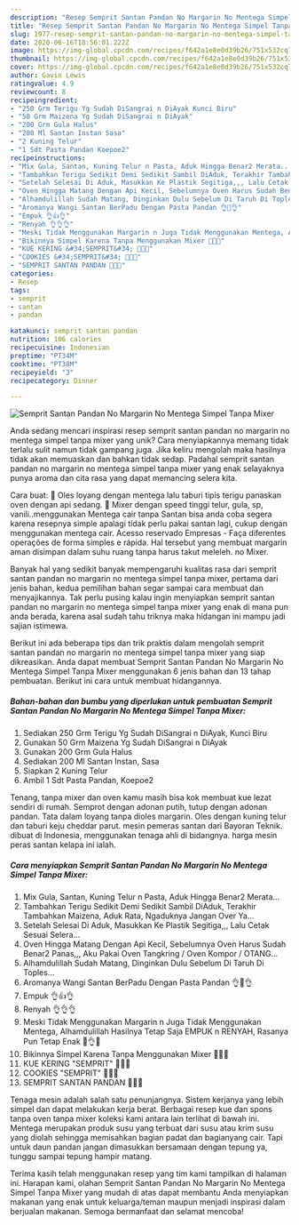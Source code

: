 ```yaml
---
description: "Resep Semprit Santan Pandan No Margarin No Mentega Simpel Tanpa Mixer yang Sempurna"
title: "Resep Semprit Santan Pandan No Margarin No Mentega Simpel Tanpa Mixer yang Sempurna"
slug: 1977-resep-semprit-santan-pandan-no-margarin-no-mentega-simpel-tanpa-mixer-yang-sempurna
date: 2020-06-16T18:56:01.222Z
image: https://img-global.cpcdn.com/recipes/f642a1e8e0d39b26/751x532cq70/semprit-santan-pandan-no-margarin-no-mentega-simpel-tanpa-mixer-foto-resep-utama.jpg
thumbnail: https://img-global.cpcdn.com/recipes/f642a1e8e0d39b26/751x532cq70/semprit-santan-pandan-no-margarin-no-mentega-simpel-tanpa-mixer-foto-resep-utama.jpg
cover: https://img-global.cpcdn.com/recipes/f642a1e8e0d39b26/751x532cq70/semprit-santan-pandan-no-margarin-no-mentega-simpel-tanpa-mixer-foto-resep-utama.jpg
author: Gavin Lewis
ratingvalue: 4.9
reviewcount: 8
recipeingredient:
- "250 Grm Terigu Yg Sudah DiSangrai n DiAyak Kunci Biru"
- "50 Grm Maizena Yg Sudah DiSangrai n DiAyak"
- "200 Grm Gula Halus"
- "200 Ml Santan Instan Sasa"
- "2 Kuning Telur"
- "1 Sdt Pasta Pandan Koepoe2"
recipeinstructions:
- "Mix Gula, Santan, Kuning Telur n Pasta, Aduk Hingga Benar2 Merata..."
- "Tambahkan Terigu Sedikit Demi Sedikit Sambil DiAduk, Terakhir Tambahkan Maizena, Aduk Rata, Ngaduknya Jangan Over Ya..."
- "Setelah Selesai Di Aduk, Masukkan Ke Plastik Segitiga,,, Lalu Cetak Sesuai Selera..."
- "Oven Hingga Matang Dengan Api Kecil, Sebelumnya Oven Harus Sudah Benar2 Panas,,, Aku Pakai Oven Tangkring / Oven Kompor / OTANG..."
- "Alhamdulillah Sudah Matang, Dinginkan Dulu Sebelum Di Taruh Di Toples..."
- "Aromanya Wangi Santan BerPadu Dengan Pasta Pandan 👌🥥👌"
- "Empuk 👌👍👌"
- "Renyah 👌👌👌"
- "Meski Tidak Menggunakan Margarin n Juga Tidak Menggunakan Mentega, Alhamdulillah Hasilnya Tetap Saja EMPUK n RENYAH, Rasanya Pun Tetap Enak 🥥👌🥥"
- "Bikinnya Simpel Karena Tanpa Menggunakan Mixer 🥚🥥🥚"
- "KUE KERING &#34;SEMPRIT&#34; 🥚🥚🥚"
- "COOKIES &#34;SEMPRIT&#34; 🥥🥥🥥"
- "SEMPRIT SANTAN PANDAN 💚💚💚"
categories:
- Resep
tags:
- semprit
- santan
- pandan

katakunci: semprit santan pandan 
nutrition: 106 calories
recipecuisine: Indonesian
preptime: "PT34M"
cooktime: "PT38M"
recipeyield: "3"
recipecategory: Dinner

---
```



![Semprit Santan Pandan No Margarin No Mentega Simpel Tanpa Mixer](https://img-global.cpcdn.com/recipes/f642a1e8e0d39b26/751x532cq70/semprit-santan-pandan-no-margarin-no-mentega-simpel-tanpa-mixer-foto-resep-utama.jpg)

Anda sedang mencari inspirasi resep semprit santan pandan no margarin no mentega simpel tanpa mixer yang unik? Cara menyiapkannya memang tidak terlalu sulit namun tidak gampang juga. Jika keliru mengolah maka hasilnya tidak akan memuaskan dan bahkan tidak sedap. Padahal semprit santan pandan no margarin no mentega simpel tanpa mixer yang enak selayaknya punya aroma dan cita rasa yang dapat memancing selera kita.

Cara buat: 🌺 Oles loyang dengan mentega lalu taburi tipis terigu panaskan oven dengan api sedang. 🌺 Mixer dengan speed tinggi telur, gula, sp, vanili..menggunakan Mentega cair tanpa Santan bisa anda coba segera karena resepnya simple apalagi tidak perlu pakai santan lagi, cukup dengan menggunakan mentega cair. Acesso reservado Empresas - Faça diferentes operações de forma simples e rápida. Hal tersebut yang membuat margarin aman disimpan dalam suhu ruang tanpa harus takut meleleh. no Mixer.

Banyak hal yang sedikit banyak mempengaruhi kualitas rasa dari semprit santan pandan no margarin no mentega simpel tanpa mixer, pertama dari jenis bahan, kedua pemilihan bahan segar sampai cara membuat dan menyajikannya. Tak perlu pusing kalau ingin menyiapkan semprit santan pandan no margarin no mentega simpel tanpa mixer yang enak di mana pun anda berada, karena asal sudah tahu triknya maka hidangan ini mampu jadi sajian istimewa.


Berikut ini ada beberapa tips dan trik praktis dalam mengolah semprit santan pandan no margarin no mentega simpel tanpa mixer yang siap dikreasikan. Anda dapat membuat Semprit Santan Pandan No Margarin No Mentega Simpel Tanpa Mixer menggunakan 6 jenis bahan dan 13 tahap pembuatan. Berikut ini cara untuk membuat hidangannya.

<!--inarticleads1-->

##### Bahan-bahan dan bumbu yang diperlukan untuk pembuatan Semprit Santan Pandan No Margarin No Mentega Simpel Tanpa Mixer:

1. Sediakan 250 Grm Terigu Yg Sudah DiSangrai n DiAyak, Kunci Biru
1. Gunakan 50 Grm Maizena Yg Sudah DiSangrai n DiAyak
1. Gunakan 200 Grm Gula Halus
1. Sediakan 200 Ml Santan Instan, Sasa
1. Siapkan 2 Kuning Telur
1. Ambil 1 Sdt Pasta Pandan, Koepoe2


Tenang, tanpa mixer dan oven kamu masih bisa kok membuat kue lezat sendiri di rumah. Semprot dengan adonan putih, tutup dengan adonan pandan. Tata dalam loyang tanpa dioles margarin. Oles dengan kuning telur dan taburi keju cheddar parut. mesin pemeras santan dari Bayoran Teknik. dibuat di Indonesia, menggunakan tenaga ahli di bidangnya. harga mesin peras santan kelapa ini ialah. 

<!--inarticleads2-->

##### Cara menyiapkan Semprit Santan Pandan No Margarin No Mentega Simpel Tanpa Mixer:

1. Mix Gula, Santan, Kuning Telur n Pasta, Aduk Hingga Benar2 Merata...
1. Tambahkan Terigu Sedikit Demi Sedikit Sambil DiAduk, Terakhir Tambahkan Maizena, Aduk Rata, Ngaduknya Jangan Over Ya...
1. Setelah Selesai Di Aduk, Masukkan Ke Plastik Segitiga,,, Lalu Cetak Sesuai Selera...
1. Oven Hingga Matang Dengan Api Kecil, Sebelumnya Oven Harus Sudah Benar2 Panas,,, Aku Pakai Oven Tangkring / Oven Kompor / OTANG...
1. Alhamdulillah Sudah Matang, Dinginkan Dulu Sebelum Di Taruh Di Toples...
1. Aromanya Wangi Santan BerPadu Dengan Pasta Pandan 👌🥥👌
1. Empuk 👌👍👌
1. Renyah 👌👌👌
1. Meski Tidak Menggunakan Margarin n Juga Tidak Menggunakan Mentega, Alhamdulillah Hasilnya Tetap Saja EMPUK n RENYAH, Rasanya Pun Tetap Enak 🥥👌🥥
1. Bikinnya Simpel Karena Tanpa Menggunakan Mixer 🥚🥥🥚
1. KUE KERING &#34;SEMPRIT&#34; 🥚🥚🥚
1. COOKIES &#34;SEMPRIT&#34; 🥥🥥🥥
1. SEMPRIT SANTAN PANDAN 💚💚💚


Tenaga mesin adalah salah satu penunjangnya. Sistem kerjanya yang lebih simpel dan dapat melakukan kerja berat. Berbagai resep kue dan spons tanpa oven tanpa mixer koleksi kami antara lain terlihat di bawah ini. Mentega merupakan produk susu yang terbuat dari susu atau krim susu yang diolah sehingga memisahkan bagian padat dan bagianyang cair. Tapi untuk daun pandan jangan dimasukkan bersamaan dengan tepung ya, tunggu sampai tepung hampir matang. 

Terima kasih telah menggunakan resep yang tim kami tampilkan di halaman ini. Harapan kami, olahan Semprit Santan Pandan No Margarin No Mentega Simpel Tanpa Mixer yang mudah di atas dapat membantu Anda menyiapkan makanan yang enak untuk keluarga/teman maupun menjadi inspirasi dalam berjualan makanan. Semoga bermanfaat dan selamat mencoba!
